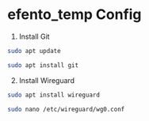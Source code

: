 # efento_temp Config

1. Install Git
```bash
sudo apt update
```
```bash
sudo apt install git
```

2. Install Wireguard

```bash
sudo apt install wireguard
```
```bash
sudo nano /etc/wireguard/wg0.conf
```
